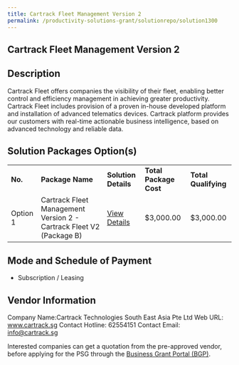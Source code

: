 ```yaml
---
title: Cartrack Fleet Management Version 2
permalink: /productivity-solutions-grant/solutionrepo/solution1300
---
```


## Cartrack Fleet Management Version 2

## Description

Cartrack Fleet offers companies the visibility of their fleet, enabling better control and efficiency management in achieving greater productivity. Cartrack Fleet includes provision of a proven in-house developed platform and installation of advanced telematics devices. Cartrack platform provides our customers with real-time actionable business intelligence, based on advanced technology and reliable data.

## Solution Packages Option(s)

<table>
<tr>
<td><b>No.</b></td>
<td><b>Package Name</b></td>
<td><b>Solution Details</b></td>
<td><b>Total Package Cost</b></td>
<td><b>Total Qualifying</b></td>
</tr>
<tr>
<td>Option 1</td>
<td>Cartrack Fleet Management Version 2 - Cartrack Fleet V2 (Package B)</td>
<td><a href='https://www.gobusiness.gov.sg/images/psg/Desensitised_Cartrack_Annex_3_CR_wef_29_Oct_2020_Part_2.pdf'>View Details</a></td>
<td>$3,000.00</td>
<td>$3,000.00</td>
</tr>
</table>

## Mode and Schedule of Payment

 - Subscription / Leasing

## Vendor Information

 Company Name:Cartrack Technologies South East Asia Pte Ltd 
Web URL: www.cartrack.sg 
Contact Hotline: 62554151 
Contact Email: info@cartrack.sg 


Interested companies can get a quotation from the pre-approved vendor, before applying for the PSG through the <a href='https://www.businessgrants.gov.sg/'>Business Grant Portal (BGP)</a>.

<script src="/jquery/resize-tables.js"></script>

